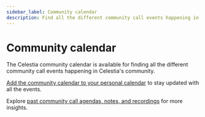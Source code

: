 ```yaml
---
sidebar_label: Community calendar
description: Find all the different community call events happening in Celestia's community.
---
```


# Community calendar

The Celestia community calendar is available for finding all the different
community call events happening in Celestia's community.

[Add the community calendar to your personal calendar](https://calendar.google.com/calendar/u/0?cid=Y19za2JzbjIzNWszYmlzdHNoZ3RvNmw5ODYyNEBncm91cC5jYWxlbmRhci5nb29nbGUuY29t)
to stay updated with all the events.

Explore [past community call agendas, notes, and recordings](https://github.com/celestiaorg/community-calls/blob/main/README.md)
for more insights.
